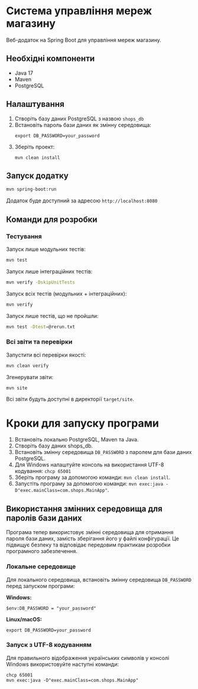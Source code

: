 # Система управління мереж магазину

Веб-додаток на Spring Boot для управління мереж магазину.

## Необхідні компоненти

- Java 17
- Maven
- PostgreSQL

## Налаштування

1. Створіть базу даних PostgreSQL з назвою `shops_db`
2. Встановіть пароль бази даних як змінну середовища:
   ```
   export DB_PASSWORD=your_password
   ```
3. Зберіть проект:
   ```
   mvn clean install
   ```

## Запуск додатку

```bash
mvn spring-boot:run
```

Додаток буде доступний за адресою `http://localhost:8080`

## Команди для розробки

### Тестування

Запуск лише модульних тестів:
```bash
mvn test
```

Запуск лише інтеграційних тестів:
```bash
mvn verify -DskipUnitTests
```

Запуск всіх тестів (модульних + інтеграційних):
```bash
mvn verify
```

Запуск лише тестів, що не пройшли:
```bash
mvn test -Dtest=@rerun.txt
```

### Всі звіти та перевірки

Запустити всі перевірки якості:
```bash
mvn clean verify
```

Згенерувати звіти:
```bash
mvn site
```

Всі звіти будуть доступні в директорії `target/site`.

# Кроки для запуску програми
1. Встановіть локально PostgreSQL, Maven та Java.
2. Створіть базу даних shops_db.
3. Встановіть змінну середовища `DB_PASSWORD` з паролем для бази даних PostgreSQL.
4. Для Windows налаштуйте консоль на використання UTF-8 кодування: `chcp 65001`
5. Зберіть програму за допомогою команди: `mvn clean install`.
6. Запустіть програму за допомогою команди: `mvn exec:java -D"exec.mainClass=com.shops.MainApp"`.

## Використання змінних середовища для паролів бази даних

Програма тепер використовує змінні середовища для отримання пароля бази даних, замість зберігання його у файлі конфігурації. Це підвищує безпеку та відповідає передовим практикам розробки програмного забезпечення.

### Локальне середовище

Для локального середовища, встановіть змінну середовища `DB_PASSWORD` перед запуском програми:

**Windows:**
```
$env:DB_PASSWORD = "your_password"
```

**Linux/macOS:**
```
export DB_PASSWORD=your_password
```

### Запуск з UTF-8 кодуванням

Для правильного відображення українських символів у консолі Windows використовуйте наступні команди:

```
chcp 65001
mvn exec:java -D"exec.mainClass=com.shops.MainApp"
```
